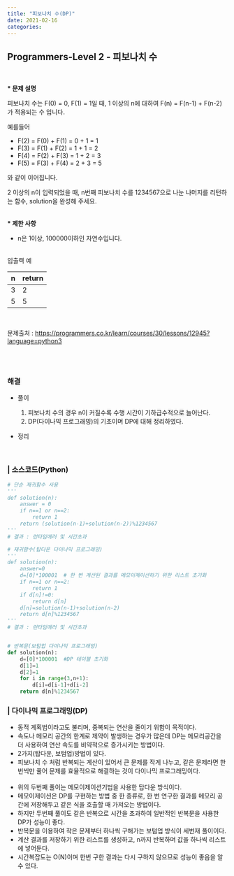 ```yaml
---
title: "피보나치 수(DP)"
date: 2021-02-16
categories:
---
```


## Programmers-Level 2 - 피보나치 수
<br>

<b>* 문제 설명</b><br>

피보나치 수는 F(0) = 0, F(1) = 1일 때, 1 이상의 n에 대하여 F(n) = F(n-1) + F(n-2) 가 적용되는 수 입니다.

예를들어

- F(2) = F(0) + F(1) = 0 + 1 = 1
- F(3) = F(1) + F(2) = 1 + 1 = 2
- F(4) = F(2) + F(3) = 1 + 2 = 3
- F(5) = F(3) + F(4) = 2 + 3 = 5

와 같이 이어집니다.

2 이상의 n이 입력되었을 때, n번째 피보나치 수를 1234567으로 나눈 나머지를 리턴하는 함수, solution을 완성해 주세요.<br>

<br><b>* 제한 사항</b>

* n은 1이상, 100000이하인 자연수입니다.

<br>
입출력 예<br>

|     n|return|
|------|------|
|3     |2     |
|5     |5     |

<br>


문제출처 : <https://programmers.co.kr/learn/courses/30/lessons/12945?language=python3>

<br><br>

### 해결
* 풀이
    1. 피보나치 수의 경우 n이 커질수록 수행 시간이 기하급수적으로 늘어난다.    <br>
    2. DP(다이나믹 프로그래밍)의 기초이며 DP에 대해 정리하였다.     <br>

    
* 정리 
<br>

### | 소스코드(Python)
```python 
# 단순 재귀함수 사용
'''
def solution(n):
    answer = 0
    if n==1 or n==2:
        return 1
    return (solution(n-1)+solution(n-2))%1234567
'''
# 결과 : 런타임에러 및 시간초과

# 재귀함수(탑다운 다이나믹 프로그래밍)
'''
def solution(n):
    answer=0
    d=[0]*100001  # 한 번 계산된 결과를 메모이제이션하기 위한 리스트 초기화
    if n==1 or n==2:
        return 1
    if d[n]!=0:
        return d[n]
    d[n]=solution(n-1)+solution(n-2)
    return d[n]%1234567
'''
# 결과 : 런타임에러 및 시간초과


# 반복문(보텀업 다이나믹 프로그래밍)
def solution(n):
    d=[0]*100001  #DP 테이블 초기화
    d[1]=1
    d[2]=1
    for i in range(3,n+1):
        d[i]=d[i-1]+d[i-2]
    return d[n]%1234567
```

### | 다이나믹 프로그래밍(DP)
- 동적 계획법이라고도 불리며, 중복되는 연산을 줄이기 위함이 목적이다. 
- 속도나 메모리 공간의 한계로 제약이 발생하는 경우가 많은데 DP는 메모리공간을 더 사용하여 연산 속도를 비약적으로 증가시키는 방법이다. 
- 2가지(탑다운, 보텀업)방법이 있다. 
- 피보나치 수 처럼 반복되는 계산이 있어서 큰 문제를 작게 나누고, 같은 문제라면 한 번씩만 풀어 문제를 효율적으로 해결하는 것이 다이나믹 프로그래밍이다. 
<br><br>
- 위의 두번째 풀이는 메모이제이션기법을 사용한 탑다운 방식이다. 
- 메모이제이션은 DP를 구현하는 방법 중 한 종류로, 한 번 연구한 결과를 메모리 공간에 저장해두고 같은 식을 호출할 때 가져오는 방법이다. 
- 하지만 두번째 풀이도 같은 반복으로 시간을 초과하여 일반적인 반복문을 사용한 DP가 성능이 좋다. 
- 반복문을 이용하여 작은 문제부터 하나씩 구해가는 보텀업 방식이 세번재 풀이이다. 
- 계산 결과를 저장하기 위한 리스트를 생성하고, n까지 반복하며 값을 하나씩 리스트에 넣어둔다. 
- 시간복잡도는 O(N)이며 한번 구한 결과는 다시 구하지 않으므로 성능이 좋음을 알 수 있다. 

